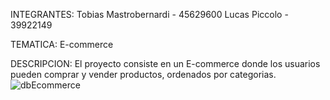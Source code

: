 INTEGRANTES: Tobias Mastrobernardi - 45629600  Lucas Piccolo - 39922149

TEMATICA: E-commerce

DESCRIPCION: El proyecto consiste en un E-commerce donde los usuarios pueden comprar y vender productos, ordenados por categorias.
![dbEcommerce](https://github.com/user-attachments/assets/6af07219-1d27-4205-ba9b-92361b52aee9)




  

